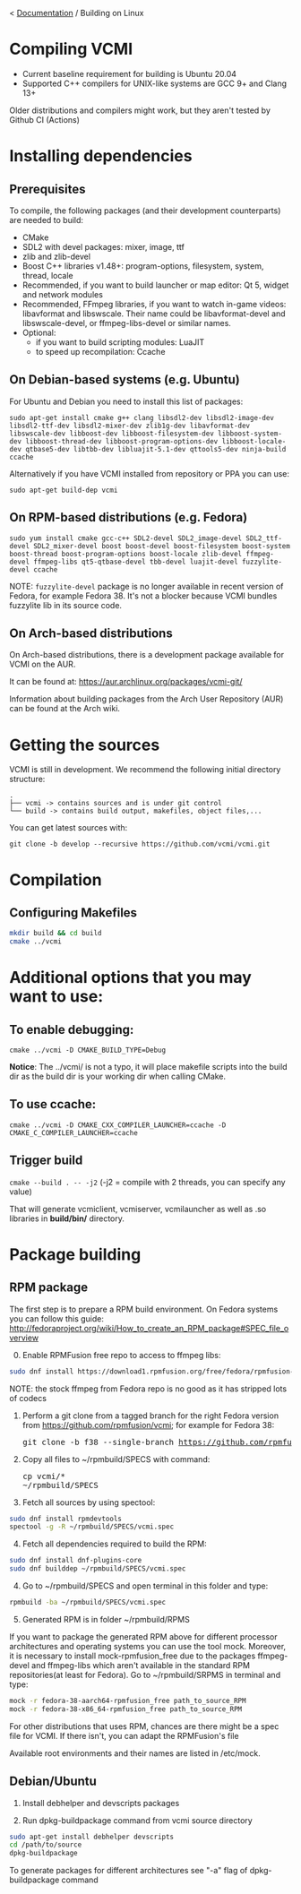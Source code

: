 < [Documentation](../Readme.md) / Building on Linux

# Compiling VCMI

- Current baseline requirement for building is Ubuntu 20.04
- Supported C++ compilers for UNIX-like systems are GCC 9+ and Clang 13+

Older distributions and compilers might work, but they aren't tested by Github CI (Actions)

# Installing dependencies

## Prerequisites

To compile, the following packages (and their development counterparts) are needed to build:

-   CMake
-   SDL2 with devel packages: mixer, image, ttf
-   zlib and zlib-devel
-   Boost C++ libraries v1.48+: program-options, filesystem, system, thread, locale
-   Recommended, if you want to build launcher or map editor: Qt 5, widget and network modules
-   Recommended, FFmpeg libraries, if you want to watch in-game videos: libavformat and libswscale. Their name could be libavformat-devel and libswscale-devel, or ffmpeg-libs-devel or similar names. 
-   Optional:
    - if you want to build scripting modules: LuaJIT
    - to speed up recompilation: Ccache

## On Debian-based systems (e.g. Ubuntu)

For Ubuntu and Debian you need to install this list of packages:

`sudo apt-get install cmake g++ clang libsdl2-dev libsdl2-image-dev libsdl2-ttf-dev libsdl2-mixer-dev zlib1g-dev libavformat-dev libswscale-dev libboost-dev libboost-filesystem-dev libboost-system-dev libboost-thread-dev libboost-program-options-dev libboost-locale-dev qtbase5-dev libtbb-dev libluajit-5.1-dev qttools5-dev ninja-build ccache`

Alternatively if you have VCMI installed from repository or PPA you can use:

`sudo apt-get build-dep vcmi`

## On RPM-based distributions (e.g. Fedora)

`sudo yum install cmake gcc-c++ SDL2-devel SDL2_image-devel SDL2_ttf-devel SDL2_mixer-devel boost boost-devel boost-filesystem boost-system boost-thread boost-program-options boost-locale zlib-devel ffmpeg-devel ffmpeg-libs qt5-qtbase-devel tbb-devel luajit-devel fuzzylite-devel ccache`

NOTE: `fuzzylite-devel` package is no longer available in recent version of Fedora, for example Fedora 38. It's not a blocker because VCMI bundles fuzzylite lib in its source code.

## On Arch-based distributions

On Arch-based distributions, there is a development package available for VCMI on the AUR.

It can be found at: <https://aur.archlinux.org/packages/vcmi-git/>

Information about building packages from the Arch User Repository (AUR) can be found at the Arch wiki.

# Getting the sources

VCMI is still in development. We recommend the following initial directory structure:

    .
    ├── vcmi -> contains sources and is under git control
    └── build -> contains build output, makefiles, object files,...

You can get latest sources with:

`git clone -b develop --recursive https://github.com/vcmi/vcmi.git`

# Compilation

## Configuring Makefiles

```sh
mkdir build && cd build
cmake ../vcmi
```

# Additional options that you may want to use:

## To enable debugging:
`cmake ../vcmi -D CMAKE_BUILD_TYPE=Debug`

**Notice**: The ../vcmi/ is not a typo, it will place makefile scripts into the build dir as the build dir is your working dir when calling CMake.

## To use ccache:
`cmake ../vcmi -D CMAKE_CXX_COMPILER_LAUNCHER=ccache -D CMAKE_C_COMPILER_LAUNCHER=ccache`

## Trigger build

`cmake --build . -- -j2`
(-j2 = compile with 2 threads, you can specify any value)

That will generate vcmiclient, vcmiserver, vcmilauncher as well as .so libraries in **build/bin/** directory.

# Package building

## RPM package

The first step is to prepare a RPM build environment. On Fedora systems you can follow this guide: http://fedoraproject.org/wiki/How_to_create_an_RPM_package#SPEC_file_overview

0. Enable RPMFusion free repo to access to ffmpeg libs:

```sh
sudo dnf install https://download1.rpmfusion.org/free/fedora/rpmfusion-free-release-$(rpm -E %fedora).noarch.rpm
```

NOTE: the stock ffmpeg from Fedora repo is no good as it has stripped lots of codecs

1. Perform a git clone from a tagged branch for the right Fedora version from https://github.com/rpmfusion/vcmi; for example for Fedora 38: <pre>git clone -b f38 --single-branch https://github.com/rpmfusion/vcmi.git</pre>

2. Copy all files to ~/rpmbuild/SPECS with command: <pre>cp vcmi/*  ~/rpmbuild/SPECS</pre>

3. Fetch all sources by using spectool:

```sh
sudo dnf install rpmdevtools
spectool -g -R ~/rpmbuild/SPECS/vcmi.spec
```

4. Fetch all dependencies required to build the RPM:

```sh
sudo dnf install dnf-plugins-core
sudo dnf builddep ~/rpmbuild/SPECS/vcmi.spec
```

4. Go to ~/rpmbuild/SPECS and open terminal in this folder and type: 
```sh
rpmbuild -ba ~/rpmbuild/SPECS/vcmi.spec
```

5. Generated RPM is in folder ~/rpmbuild/RPMS

If you want to package the generated RPM above for different processor architectures and operating systems you can use the tool mock.
Moreover, it is necessary to install mock-rpmfusion_free due to the packages ffmpeg-devel and ffmpeg-libs which aren't available in the standard RPM repositories(at least for Fedora). Go to ~/rpmbuild/SRPMS in terminal and type: 

```sh
mock -r fedora-38-aarch64-rpmfusion_free path_to_source_RPM
mock -r fedora-38-x86_64-rpmfusion_free path_to_source_RPM
```

For other distributions that uses RPM, chances are there might be a spec file for VCMI. If there isn't, you can adapt the RPMFusion's file

Available root environments and their names are listed in /etc/mock.

## Debian/Ubuntu

1. Install debhelper and devscripts packages

2. Run dpkg-buildpackage command from vcmi source directory

```sh
sudo apt-get install debhelper devscripts
cd /path/to/source
dpkg-buildpackage
```

To generate packages for different architectures see "-a" flag of dpkg-buildpackage command
